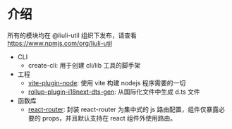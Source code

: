 # 介绍

所有的模块均在 @liuli-util 组织下发布，请查看 <https://www.npmjs.com/org/liuli-util>

- CLI
  - create-cli: 用于创建 cli/lib 工具的脚手架
- 工程
  - [vite-plugin-node](../vite-plugin-node/): 使用 vite 构建 nodejs 程序需要的一切
  - [rollup-plugin-i18next-dts-gen](https://github.com/rxliuli/liuli-tools/blob/master/libs/rollup-plugin-i18next-dts-gen/README.zh-CN.md): 从国际化文件中生成 d.ts 文件
- 函数库
  - [react-router](https://github.com/rxliuli/liuli-tools/blob/master/libs/react-router/README.zh-CN.md): 封装 react-router 为集中式的 js 路由配置，组件仅暴露必要的 props，并且默认支持在 react 组件外使用路由。
